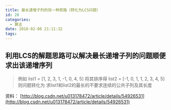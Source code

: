 ```yaml
---
title: 最长递增子列的另一种思路（转化为LCS问题）
id: 28
categories:
  - 算法
date: 2018-02-06 21:11:32
tags:
---
```


## 利用LCS的解题思路可以解决最长递增子列的问题顺便求出该递增序列


> 例如
> list1 = [1, 2, 3, 1, -1, 0, 4, 5]
> 将其排序得
> list2 = [-1, 0, 1, 1, 2, 3, 4, 5]
> 则问题转化为
> 求list1和list2的最长的不要求连续的公共子列及其长度

资料：
[http://blog.csdn.net/u013178472/article/details/54926531](http://blog.csdn.net/u013178472/article/details/54926531)